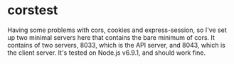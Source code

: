 # corstest
Having some problems with cors, cookies and express-session, so I've set up two minimal servers here that contains the bare minimum of cors. It contains of two servers, 8033, which is the API server, and 8043, which is the client server. It's tested on Node.js v6.9.1, and should work fine.
